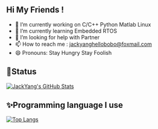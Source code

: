 ## Hi My Friends !
- 🔭 I’m currently working on C/C++ Python Matlab Linux 
- 🌱 I’m currently learning Embedded RTOS
- 🤔 I’m looking for help with Partner
- 📫 How to reach me : jackyanghellobobo@foxmail.com
- 😄 Pronouns: Stay Hungry Stay Foolish

## 🤔Status
[![JackYang's GitHub Stats](https://github-readme-stats.vercel.app/api?username=JackYang-hellobobo&show_icons=true&hide=contribs,prs&count_private=true&bg_color=30,77FFD2,6297DB,1EECFF&title_color=fff&text_color=fff&icon_color=fff)](https://github.com/dyedd)
## ✨Programming language I use
[![Top Langs](https://github-readme-stats.vercel.app/api/top-langs/?username=JackYang-hellobobo&layout=compact)](https://github.com/JackYang-hellobobo/)
<!--
**JackYang-hellobobo/JackYang-hellobobo** is a ✨ _special_ ✨ repository because its `README.md` (this file) appears on your GitHub profile.
Here are some ideas to get you started:
- 🔭 I’m currently working on ...
- 🌱 I’m currently learning ...
- 👯 I’m looking to collaborate on ...
- 🤔 I’m looking for help with ...
- 💬 Ask me about ...
- 📫 How to reach me: ...
- 😄 Pronouns: ...
- ⚡ Fun fact: ...
-->
